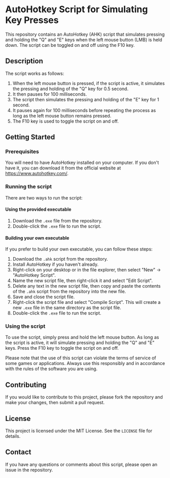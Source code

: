 # AutoHotkey Script for Simulating Key Presses

This repository contains an AutoHotkey (AHK) script that simulates pressing and holding the "Q" and "E" keys when the left mouse button (LMB) is held down. The script can be toggled on and off using the F10 key.

## Description

The script works as follows:

1. When the left mouse button is pressed, if the script is active, it simulates the pressing and holding of the "Q" key for 0.5 second. 
2. It then pauses for 100 milliseconds.
3. The script then simulates the pressing and holding of the "E" key for 1 second.
4. It pauses again for 100 milliseconds before repeating the process as long as the left mouse button remains pressed.
5. The F10 key is used to toggle the script on and off.

## Getting Started

### Prerequisites

You will need to have AutoHotkey installed on your computer. If you don't have it, you can download it from the official website at https://www.autohotkey.com/. 

### Running the script

There are two ways to run the script:

#### Using the provided executable

1. Download the `.exe` file from the repository.
2. Double-click the `.exe` file to run the script.

#### Building your own executable

If you prefer to build your own executable, you can follow these steps:

1. Download the `.ahk` script from the repository.
2. Install AutoHotkey if you haven't already.
3. Right-click on your desktop or in the file explorer, then select "New" -> "AutoHotkey Script".
4. Name the new script file, then right-click it and select "Edit Script".
5. Delete any text in the new script file, then copy and paste the contents of the `.ahk` script from the repository into the new file.
6. Save and close the script file.
7. Right-click the script file and select "Compile Script". This will create a new `.exe` file in the same directory as the script file.
8. Double-click the `.exe` file to run the script.

### Using the script

To use the script, simply press and hold the left mouse button. As long as the script is active, it will simulate pressing and holding the "Q" and "E" keys. Press the F10 key to toggle the script on and off.

Please note that the use of this script can violate the terms of service of some games or applications. Always use this responsibly and in accordance with the rules of the software you are using.

## Contributing

If you would like to contribute to this project, please fork the repository and make your changes, then submit a pull request.

## License

This project is licensed under the MIT License. See the `LICENSE` file for details.

## Contact

If you have any questions or comments about this script, please open an issue in the repository.
